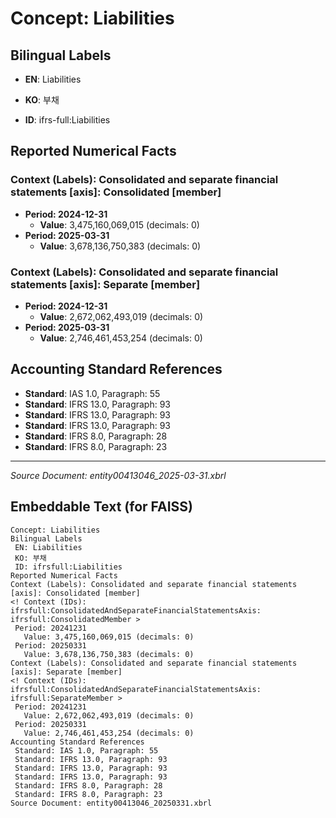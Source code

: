 # Concept: Liabilities

## Bilingual Labels
- **EN**: Liabilities
- **KO**: 부채

- **ID**: ifrs-full:Liabilities

## Reported Numerical Facts

### **Context (Labels): Consolidated and separate financial statements [axis]: Consolidated [member]**
<!-- Context (IDs): ifrs-full:ConsolidatedAndSeparateFinancialStatementsAxis: ifrs-full:ConsolidatedMember -->
- **Period: 2024-12-31**
  - **Value**: 3,475,160,069,015 (decimals: 0)
- **Period: 2025-03-31**
  - **Value**: 3,678,136,750,383 (decimals: 0)

### **Context (Labels): Consolidated and separate financial statements [axis]: Separate [member]**
<!-- Context (IDs): ifrs-full:ConsolidatedAndSeparateFinancialStatementsAxis: ifrs-full:SeparateMember -->
- **Period: 2024-12-31**
  - **Value**: 2,672,062,493,019 (decimals: 0)
- **Period: 2025-03-31**
  - **Value**: 2,746,461,453,254 (decimals: 0)

## Accounting Standard References
- **Standard**: IAS 1.0, Paragraph: 55
- **Standard**: IFRS 13.0, Paragraph: 93
- **Standard**: IFRS 13.0, Paragraph: 93
- **Standard**: IFRS 13.0, Paragraph: 93
- **Standard**: IFRS 8.0, Paragraph: 28
- **Standard**: IFRS 8.0, Paragraph: 23

---
*Source Document: entity00413046_2025-03-31.xbrl*
## Embeddable Text (for FAISS)
```text
Concept: Liabilities
Bilingual Labels
 EN: Liabilities
 KO: 부채
 ID: ifrsfull:Liabilities
Reported Numerical Facts
Context (Labels): Consolidated and separate financial statements [axis]: Consolidated [member]
<! Context (IDs): ifrsfull:ConsolidatedAndSeparateFinancialStatementsAxis: ifrsfull:ConsolidatedMember >
 Period: 20241231
   Value: 3,475,160,069,015 (decimals: 0)
 Period: 20250331
   Value: 3,678,136,750,383 (decimals: 0)
Context (Labels): Consolidated and separate financial statements [axis]: Separate [member]
<! Context (IDs): ifrsfull:ConsolidatedAndSeparateFinancialStatementsAxis: ifrsfull:SeparateMember >
 Period: 20241231
   Value: 2,672,062,493,019 (decimals: 0)
 Period: 20250331
   Value: 2,746,461,453,254 (decimals: 0)
Accounting Standard References
 Standard: IAS 1.0, Paragraph: 55
 Standard: IFRS 13.0, Paragraph: 93
 Standard: IFRS 13.0, Paragraph: 93
 Standard: IFRS 13.0, Paragraph: 93
 Standard: IFRS 8.0, Paragraph: 28
 Standard: IFRS 8.0, Paragraph: 23
Source Document: entity00413046_20250331.xbrl
```